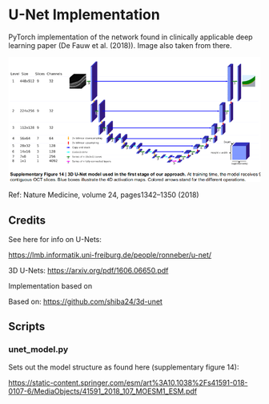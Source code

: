 # U-Net Implementation

PyTorch implementation of the network found in clinically applicable deep learning paper (De Fauw et al. (2018)). Image also taken from there.

![Network to be implemented](https://raw.githubusercontent.com/j-bernardi/dnn-information/master/docs/supplementary/u-net.png)

Ref: Nature Medicine, volume 24, pages1342–1350 (2018)

## Credits

See here for info on U-Nets:

https://lmb.informatik.uni-freiburg.de/people/ronneber/u-net/

3D U-Nets:
https://arxiv.org/pdf/1606.06650.pdf

Implementation based on

Based on: https://github.com/shiba24/3d-unet

## Scripts
### unet_model.py
Sets out the model structure as found here  (supplementary figure 14):

https://static-content.springer.com/esm/art%3A10.1038%2Fs41591-018-0107-6/MediaObjects/41591_2018_107_MOESM1_ESM.pdf
